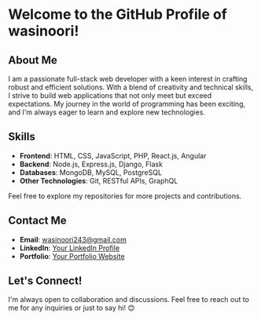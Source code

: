 # Welcome to the GitHub Profile of wasinoori!

## About Me
I am a passionate full-stack web developer with a keen interest in crafting robust and efficient solutions. With a blend of creativity and technical skills, I strive to build web applications that not only meet but exceed expectations. My journey in the world of programming has been exciting, and I'm always eager to learn and explore new technologies.

## Skills
- **Frontend**: HTML, CSS, JavaScript, PHP, React.js, Angular
- **Backend**: Node.js, Express.js, Django, Flask
- **Databases**: MongoDB, MySQL, PostgreSQL
- **Other Technologies**: Git, RESTful APIs, GraphQL

Feel free to explore my repositories for more projects and contributions.

## Contact Me
- **Email**: wasinoori243@gmail.com
- **LinkedIn**: [Your LinkedIn Profile](https://www.linkedin.com/in/wasinoori/)
- **Portfolio**: [Your Portfolio Website](https://www.facebook.com/wasinoori10/)

## Let's Connect!
I'm always open to collaboration and discussions. Feel free to reach out to me for any inquiries or just to say hi! 😊
